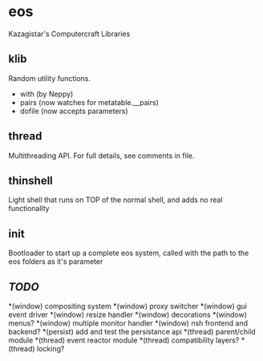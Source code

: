 eos
===

Kazagistar's Computercraft Libraries

klib
----
Random utility functions.
* with (by Neppy)
* pairs (now watches for metatable.__pairs)
* dofile (now accepts parameters)

thread
------
Multithreading API. For full details, see comments in file.

thinshell
---------
Light shell that runs on TOP of the normal shell, and adds no real functionality

init
----
Bootloader to start up a complete eos system, called with the path to the eos folders as it's parameter


_TODO_
------
*(window) compositing system
*(window) proxy switcher
*(window) gui event driver
*(window) resize handler
*(window) decorations
*(window) menus?
*(window) multiple monitor handler
*(window) nsh frontend and backend?
*(persist) add and test the persistance api
*(thread) parent/child module
*(thread) event reactor module
*(thread) compatibility layers?
*(thread) locking?
